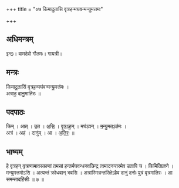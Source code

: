 +++
title = "०७ किमादुतासि वृत्रहन्मघवन्मन्युमत्तमः"

+++
## अधिमन्त्रम्
इन्द्रः। वामदेवो गौतमः। गायत्री।

## मन्त्रः
किमादु॒तासि॑ वृत्रह॒न्मघ॑वन्मन्यु॒मत्त॑मः ।  
अत्राह॒ दानु॒माति॑रः ॥

## पदपाठः
किम् । आत् । उ॒त । अ॒सि॒ । वृ॒त्र॒ऽह॒न् । मघ॑ऽवन् । म॒न्यु॒मत्ऽत॑मः ।  
अत्र॑ । अह॑ । दानु॑म् । आ । अ॒ति॒रः॒ ॥

## भाष्यम्
हे वृत्रहन् वृत्राणामावरकाणां तमसां हन्तर्मघवन्धनवन्निन्द्र त्वमादनन्तरमेव उतापि च । किमितिप्रश्ने । मन्युमत्तमोऽसि । अत्यन्तं क्रोधवान् भवसि । अत्रास्मिन्नन्तरिक्षेऽहैव दानुं दनोः पुत्रं वृत्रमातिरः । आ समन्तादहिंसीः ॥ ७ ॥